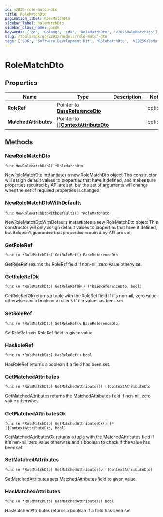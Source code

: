 ```yaml
---
id: v2025-role-match-dto
title: RoleMatchDto
pagination_label: RoleMatchDto
sidebar_label: RoleMatchDto
sidebar_class_name: gosdk
keywords: ['go', 'Golang', 'sdk', 'RoleMatchDto', 'V2025RoleMatchDto'] 
slug: /tools/sdk/go/v2025/models/role-match-dto
tags: ['SDK', 'Software Development Kit', 'RoleMatchDto', 'V2025RoleMatchDto']
---
```


# RoleMatchDto

## Properties

Name | Type | Description | Notes
------------ | ------------- | ------------- | -------------
**RoleRef** | Pointer to [**BaseReferenceDto**](base-reference-dto) |  | [optional] 
**MatchedAttributes** | Pointer to [**[]ContextAttributeDto**](context-attribute-dto) |  | [optional] 

## Methods

### NewRoleMatchDto

`func NewRoleMatchDto() *RoleMatchDto`

NewRoleMatchDto instantiates a new RoleMatchDto object
This constructor will assign default values to properties that have it defined,
and makes sure properties required by API are set, but the set of arguments
will change when the set of required properties is changed

### NewRoleMatchDtoWithDefaults

`func NewRoleMatchDtoWithDefaults() *RoleMatchDto`

NewRoleMatchDtoWithDefaults instantiates a new RoleMatchDto object
This constructor will only assign default values to properties that have it defined,
but it doesn't guarantee that properties required by API are set

### GetRoleRef

`func (o *RoleMatchDto) GetRoleRef() BaseReferenceDto`

GetRoleRef returns the RoleRef field if non-nil, zero value otherwise.

### GetRoleRefOk

`func (o *RoleMatchDto) GetRoleRefOk() (*BaseReferenceDto, bool)`

GetRoleRefOk returns a tuple with the RoleRef field if it's non-nil, zero value otherwise
and a boolean to check if the value has been set.

### SetRoleRef

`func (o *RoleMatchDto) SetRoleRef(v BaseReferenceDto)`

SetRoleRef sets RoleRef field to given value.

### HasRoleRef

`func (o *RoleMatchDto) HasRoleRef() bool`

HasRoleRef returns a boolean if a field has been set.

### GetMatchedAttributes

`func (o *RoleMatchDto) GetMatchedAttributes() []ContextAttributeDto`

GetMatchedAttributes returns the MatchedAttributes field if non-nil, zero value otherwise.

### GetMatchedAttributesOk

`func (o *RoleMatchDto) GetMatchedAttributesOk() (*[]ContextAttributeDto, bool)`

GetMatchedAttributesOk returns a tuple with the MatchedAttributes field if it's non-nil, zero value otherwise
and a boolean to check if the value has been set.

### SetMatchedAttributes

`func (o *RoleMatchDto) SetMatchedAttributes(v []ContextAttributeDto)`

SetMatchedAttributes sets MatchedAttributes field to given value.

### HasMatchedAttributes

`func (o *RoleMatchDto) HasMatchedAttributes() bool`

HasMatchedAttributes returns a boolean if a field has been set.



